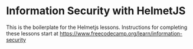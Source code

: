 # Information Security with HelmetJS

This is the boilerplate for the Helmetjs lessons. Instructions for completing these lessons start at https://www.freecodecamp.org/learn/information-security
